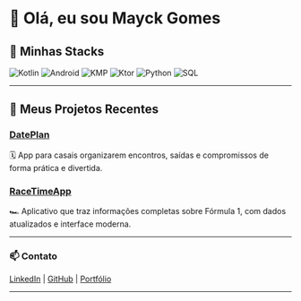# 👋 Olá, eu sou Mayck Gomes

## 🚀 Minhas Stacks

<div>
  <img src="https://img.shields.io/badge/Kotlin-0095D5?style=for-the-badge&logo=kotlin&logoColor=white" alt="Kotlin" />
  <img src="https://img.shields.io/badge/Android-3DDC84?style=for-the-badge&logo=android&logoColor=white" alt="Android" />
  <img src="https://img.shields.io/badge/Kotlin_Multiplatform-7F52FF?style=for-the-badge&logo=kotlin&logoColor=white" alt="KMP" />
  <img src="https://img.shields.io/badge/Ktor-0056D2?style=for-the-badge&logo=jetbrains&logoColor=white" alt="Ktor" />
  <img src="https://img.shields.io/badge/Python-3776AB?style=for-the-badge&logo=python&logoColor=white" alt="Python" />
  <img src="https://img.shields.io/badge/SQL-4479A1?style=for-the-badge&logo=postgresql&logoColor=white" alt="SQL" />
</div>

---

## 📱 Meus Projetos Recentes

### [DatePlan](#)  
🗓️ App para casais organizarem encontros, saídas e compromissos de forma prática e divertida.

### [RaceTimeApp](#)  
🏎️ Aplicativo que traz informações completas sobre Fórmula 1, com dados atualizados e interface moderna.

---

### 📫 Contato  
[LinkedIn](#) | [GitHub](#) | [Portfólio](#)

---
